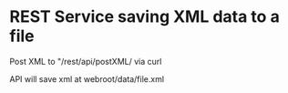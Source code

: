 REST Service saving XML data to a file
====

Post XML to "/rest/api/postXML/ via curl

API will save xml at webroot/data/file.xml
